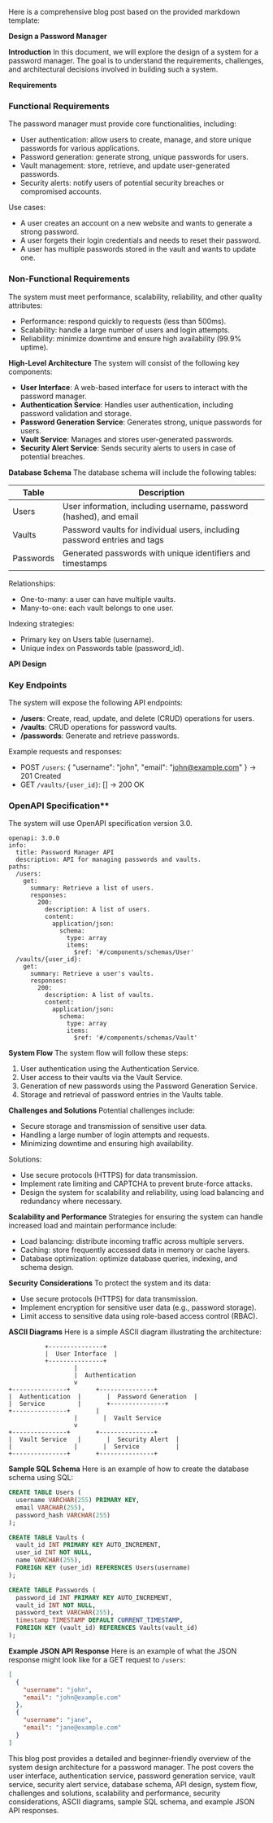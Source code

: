 Here is a comprehensive blog post based on the provided markdown template:

**Design a Password Manager**

**Introduction**
In this document, we will explore the design of a system for a password manager. The goal is to understand the requirements, challenges, and architectural decisions involved in building such a system.

**Requirements**
### Functional Requirements
The password manager must provide core functionalities, including:
* User authentication: allow users to create, manage, and store unique passwords for various applications.
* Password generation: generate strong, unique passwords for users.
* Vault management: store, retrieve, and update user-generated passwords.
* Security alerts: notify users of potential security breaches or compromised accounts.

Use cases:

* A user creates an account on a new website and wants to generate a strong password.
* A user forgets their login credentials and needs to reset their password.
* A user has multiple passwords stored in the vault and wants to update one.

### Non-Functional Requirements
The system must meet performance, scalability, reliability, and other quality attributes:
* Performance: respond quickly to requests (less than 500ms).
* Scalability: handle a large number of users and login attempts.
* Reliability: minimize downtime and ensure high availability (99.9% uptime).

**High-Level Architecture**
The system will consist of the following key components:

* **User Interface**: A web-based interface for users to interact with the password manager.
* **Authentication Service**: Handles user authentication, including password validation and storage.
* **Password Generation Service**: Generates strong, unique passwords for users.
* **Vault Service**: Manages and stores user-generated passwords.
* **Security Alert Service**: Sends security alerts to users in case of potential breaches.

**Database Schema**
The database schema will include the following tables:

| Table | Description |
| --- | --- |
| Users | User information, including username, password (hashed), and email |
| Vaults | Password vaults for individual users, including password entries and tags |
| Passwords | Generated passwords with unique identifiers and timestamps |

Relationships:
* One-to-many: a user can have multiple vaults.
* Many-to-one: each vault belongs to one user.

Indexing strategies:

* Primary key on Users table (username).
* Unique index on Passwords table (password_id).

**API Design**
### Key Endpoints
The system will expose the following API endpoints:
* **/users**: Create, read, update, and delete (CRUD) operations for users.
* **/vaults**: CRUD operations for password vaults.
* **/passwords**: Generate and retrieve passwords.

Example requests and responses:

* POST `/users`: { "username": "john", "email": "john@example.com" } -> 201 Created
* GET `/vaults/{user_id}`: [] -> 200 OK

### OpenAPI Specification**
The system will use OpenAPI specification version 3.0.

```
openapi: 3.0.0
info:
  title: Password Manager API
  description: API for managing passwords and vaults.
paths:
  /users:
    get:
      summary: Retrieve a list of users.
      responses:
        200:
          description: A list of users.
          content:
            application/json:
              schema:
                type: array
                items:
                  $ref: '#/components/schemas/User'
  /vaults/{user_id}:
    get:
      summary: Retrieve a user's vaults.
      responses:
        200:
          description: A list of vaults.
          content:
            application/json:
              schema:
                type: array
                items:
                  $ref: '#/components/schemas/Vault'
```

**System Flow**
The system flow will follow these steps:

1. User authentication using the Authentication Service.
2. User access to their vaults via the Vault Service.
3. Generation of new passwords using the Password Generation Service.
4. Storage and retrieval of password entries in the Vaults table.

**Challenges and Solutions**
Potential challenges include:

* Secure storage and transmission of sensitive user data.
* Handling a large number of login attempts and requests.
* Minimizing downtime and ensuring high availability.

Solutions:

* Use secure protocols (HTTPS) for data transmission.
* Implement rate limiting and CAPTCHA to prevent brute-force attacks.
* Design the system for scalability and reliability, using load balancing and redundancy where necessary.

**Scalability and Performance**
Strategies for ensuring the system can handle increased load and maintain performance include:

* Load balancing: distribute incoming traffic across multiple servers.
* Caching: store frequently accessed data in memory or cache layers.
* Database optimization: optimize database queries, indexing, and schema design.

**Security Considerations**
To protect the system and its data:

* Use secure protocols (HTTPS) for data transmission.
* Implement encryption for sensitive user data (e.g., password storage).
* Limit access to sensitive data using role-based access control (RBAC).

**ASCII Diagrams**
Here is a simple ASCII diagram illustrating the architecture:
```
          +---------------+
          |  User Interface  |
          +---------------+
                  |
                  |  Authentication
                  v
+---------------+       +---------------+
|  Authentication  |       |  Password Generation  |
|  Service         |       +---------------+
+---------------+       |
                  |       |  Vault Service
                  v
+---------------+       +---------------+
|  Vault Service   |       |  Security Alert  |
|                 |       |  Service          |
+---------------+       +---------------+
```

**Sample SQL Schema**
Here is an example of how to create the database schema using SQL:
```sql
CREATE TABLE Users (
  username VARCHAR(255) PRIMARY KEY,
  email VARCHAR(255),
  password_hash VARCHAR(255)
);

CREATE TABLE Vaults (
  vault_id INT PRIMARY KEY AUTO_INCREMENT,
  user_id INT NOT NULL,
  name VARCHAR(255),
  FOREIGN KEY (user_id) REFERENCES Users(username)
);

CREATE TABLE Passwords (
  password_id INT PRIMARY KEY AUTO_INCREMENT,
  vault_id INT NOT NULL,
  password_text VARCHAR(255),
  timestamp TIMESTAMP DEFAULT CURRENT_TIMESTAMP,
  FOREIGN KEY (vault_id) REFERENCES Vaults(vault_id)
);
```

**Example JSON API Response**
Here is an example of what the JSON response might look like for a GET request to `/users`:
```json
[
  {
    "username": "john",
    "email": "john@example.com"
  },
  {
    "username": "jane",
    "email": "jane@example.com"
  }
]
```

This blog post provides a detailed and beginner-friendly overview of the system design architecture for a password manager. The post covers the user interface, authentication service, password generation service, vault service, security alert service, database schema, API design, system flow, challenges and solutions, scalability and performance, security considerations, ASCII diagrams, sample SQL schema, and example JSON API responses.